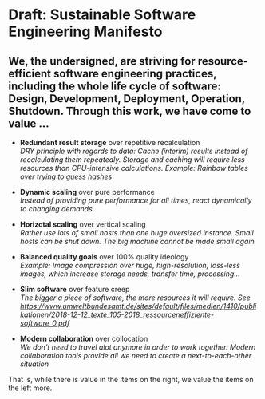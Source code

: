 # Draft: Sustainable Software Engineering Manifesto
## We, the undersigned, are striving for resource-efficient software engineering practices, including the whole life cycle of software: Design, Development, Deployment, Operation, Shutdown. Through this work, we have come to value ...

* **Redundant result storage** over repetitive recalculation  
    *DRY principle with regards to data: Cache (interim) results instead of recalculating them repeatedly. Storage and caching will require less resources than CPU-intensive calculations. Example: Rainbow tables over trying to guess hashes*
     
* **Dynamic scaling** over pure performance  
*Instead of providing pure performance for all times, react dynamically to changing demands.*   

* **Horizotal scaling** over vertical scaling  
*Rather use lots of small hosts than one huge oversized instance. Small hosts can be shut down. The big machine cannot be made small again*  

* **Balanced quality goals** over 100% quality ideology  
*Example: Image compression over huge, high-resolution, loss-less images, which increase storage needs, transfer time, processing...*  

* **Slim software** over feature creep  
*The bigger a piece of software, the more resources it will require. See https://www.umweltbundesamt.de/sites/default/files/medien/1410/publikationen/2018-12-12_texte_105-2018_ressourceneffiziente-software_0.pdf*  

* **Modern collaboration** over collocation  
*We don't need to travel alot anymore in order to work together. Modern collaboration tools provide all we need to create a next-to-each-other situation*  
  
That is, while there is value in the items on the right, we value the items on the left more.
